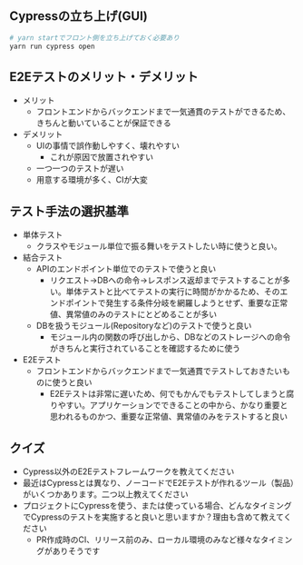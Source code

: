 ## Cypressの立ち上げ(GUI)

```bash
# yarn startでフロント側を立ち上げておく必要あり
yarn run cypress open
```

## E2Eテストのメリット・デメリット

- メリット
  - フロントエンドからバックエンドまで一気通貫のテストができるため、きちんと動いていることが保証できる
- デメリット
  - UIの事情で誤作動しやすく、壊れやすい
    - これが原因で放置されやすい
  - 一つ一つのテストが遅い
  - 用意する環境が多く、CIが大変

## テスト手法の選択基準

- 単体テスト
  - クラスやモジュール単位で振る舞いをテストしたい時に使うと良い。
- 結合テスト
  - APIのエンドポイント単位でのテストで使うと良い
    - リクエスト→DBへの命令→レスポンス返却までテストすることが多い。単体テストと比べてテストの実行に時間がかかるため、そのエンドポイントで発生する条件分岐を網羅しようとせず、重要な正常値、異常値のみのテストにとどめることが多い
  - DBを扱うモジュール(Repositoryなど)のテストで使うと良い
    - モジュール内の関数の呼び出しから、DBなどのストレージへの命令がきちんと実行されていることを確認するために使う
- E2Eテスト
  - フロントエンドからバックエンドまで一気通貫でテストしておきたいものに使うと良い
    - E2Eテストは非常に遅いため、何でもかんでもテストしてしまうと腐りやすい。アプリケーションでできることの中から、かなり重要と思われるものかつ、重要な正常値、異常値のみをテストすると良い

## クイズ

- Cypress以外のE2Eテストフレームワークを教えてください
- 最近はCypressとは異なり、ノーコードでE2Eテストが作れるツール（製品）がいくつかあります。二つ以上教えてください
- プロジェクトにCypressを使う、または使っている場合、どんなタイミングでCypressのテストを実施すると良いと思いますか？理由も含めて教えてください
  - PR作成時のCI、リリース前のみ、ローカル環境のみなど様々なタイミングがありそうです
